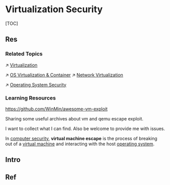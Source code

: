 # Virtualization Security

[TOC]



## Res
### Related Topics
↗ [Virtualization](../../../🔑%20CS_Core/🧬%20Computer%20System/🚀%20Virtualization/Virtualization.md)

↗ [OS Virtualization & Container](../../../System%20Architecture%20Design/☁️%20Cloud%20Native/🏂%20OS%20Virtualization%20&%20Containers/OS%20Virtualization%20&%20Container.md)
↗ [Network Virtualization](../../../🔑%20CS_Core/🏎️%20Computer%20Networking%20and%20Communication/👰🏻‍♂️%20Network%20Virtualization/Network%20Virtualization.md)

↗ [Operating System Security](../../System%20Security/Operating%20System%20Security/Operating%20System%20Security.md)


### Learning Resources
https://github.com/WinMin/awesome-vm-exploit

Sharing some useful archives about vm and qemu escape exploit.

I want to collect what I can find. Also be welcome to provide me with issues.

In [computer security](https://en.wikipedia.org/wiki/Computer_security), **virtual machine escape** is the process of breaking out of a [virtual machine](https://en.wikipedia.org/wiki/Virtual_machine) and interacting with the host [operating system](https://en.wikipedia.org/wiki/Operating_system).



## Intro



## Ref

